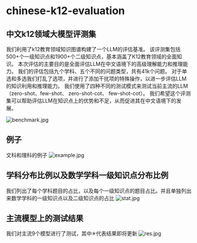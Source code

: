 # chinese-k12-evaluation
## 中文k12领域大模型评测集

我们利用了k12教育领域知识图谱构建了一个LLM的评估基准。
该评测集包括500+个一级知识点和1900+个二级知识点，基本涵盖了K12教育领域的全面知识。
本次评估的主要目的是全面评估LLM在中文语境下的高级理解能力和推理能力。
我们的评估包括九个学科、五个不同的问题类型，共有41k个问题。
对于单选和多选我们打乱了选项，并进行了添加干扰项的特殊操作，以进一步评估LLM的知识利用和推理能力。
我们使用了四种不同的测试模式来测试当前主流的LLM（zero-shot、few-shot、 zero-shot-cot、 few-shot-cot）。
我们希望这个评测集可以帮助评估LLM在知识点上的优势和不足，从而促进其在中文语境下的发展。

![benchmark.jpg](https://github.com/youweihao-tal/chinese-k12-evaluation/blob/main/images/benchmark.png)

## 例子
文科和理科的例子
![example.jpg](https://github.com/youweihao-tal/chinese-k12-evaluation/blob/main/images/examples.png)

## 学科分布比例以及数学学科一级知识点分布比例
我们列出了每个学科题目的占比，以及每个一级知识点的题目占比。并且单独列出来数学学科的一级知识点以及二级知识点的占比
![stat.jpg](https://github.com/youweihao-tal/chinese-k12-evaluation/blob/main/images/stat.png)

## 主流模型上的测试结果
我们对主流9个模型进行了测试，其中✳代表结果即将更新
![res.jpg](https://github.com/youweihao-tal/chinese-k12-evaluation/blob/main/images/result.png)
